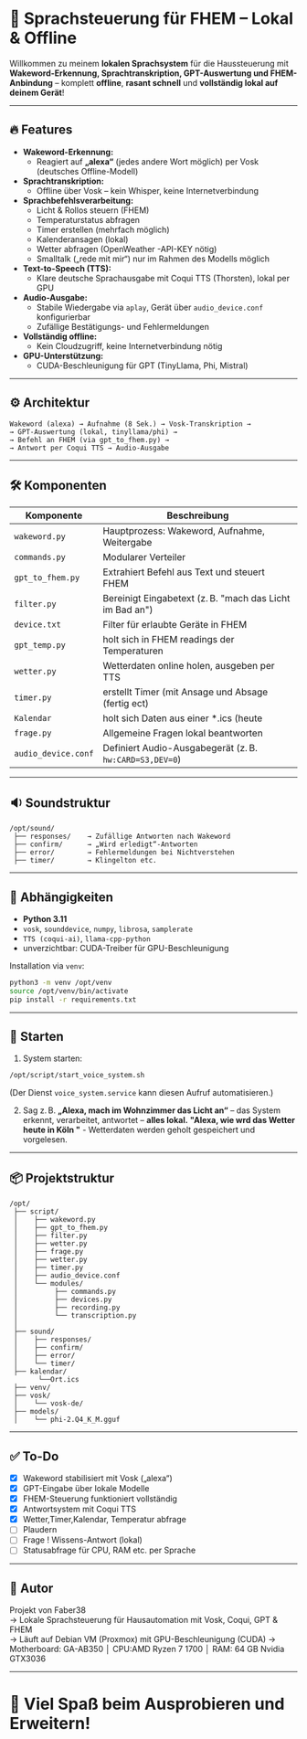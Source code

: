 
# 📢 Sprachsteuerung für FHEM – Lokal & Offline

Willkommen zu meinem **lokalen Sprachsystem** für die Haussteuerung mit **Wakeword-Erkennung, Sprachtranskription, GPT-Auswertung und FHEM-Anbindung** – komplett **offline**, **rasant schnell** und **vollständig lokal auf deinem Gerät**!

---

## 🔥 Features

- **Wakeword-Erkennung:**  
  - Reagiert auf **„alexa“** (jedes andere Wort möglich) per Vosk (deutsches Offline-Modell)
- **Sprachtranskription:**  
  - Offline über Vosk – kein Whisper, keine Internetverbindung
- **Sprachbefehlsverarbeitung:**  
  - Licht & Rollos steuern (FHEM)
  - Temperaturstatus abfragen
  - Timer erstellen (mehrfach möglich)
  - Kalenderansagen (lokal)
  - Wetter abfragen (OpenWeather  -API-KEY nötig)
  - Smalltalk („rede mit mir“) nur im Rahmen des Modells möglich
- **Text-to-Speech (TTS):**  
  - Klare deutsche Sprachausgabe mit Coqui TTS (Thorsten), lokal per GPU
- **Audio-Ausgabe:**  
  - Stabile Wiedergabe via `aplay`, Gerät über `audio_device.conf` konfigurierbar
  - Zufällige Bestätigungs- und Fehlermeldungen
- **Vollständig offline:**  
  - Kein Cloudzugriff, keine Internetverbindung nötig
- **GPU-Unterstützung:**  
  - CUDA-Beschleunigung für GPT (TinyLlama, Phi, Mistral)

---

## ⚙️ Architektur

```text
Wakeword (alexa) → Aufnahme (8 Sek.) → Vosk-Transkription → 
→ GPT-Auswertung (lokal, tinyllama/phi) → 
→ Befehl an FHEM (via gpt_to_fhem.py) → 
→ Antwort per Coqui TTS → Audio-Ausgabe
```

---

## 🛠️ Komponenten

| Komponente              | Beschreibung |
|-------------------------|--------------|
| `wakeword.py`           | Hauptprozess: Wakeword, Aufnahme, Weitergabe |
| `commands.py`           | Modularer Verteiler |
| `gpt_to_fhem.py`        | Extrahiert Befehl aus Text und steuert FHEM |
| `filter.py`             | Bereinigt Eingabetext (z. B. "mach das Licht im Bad an") |
| `device.txt`            | Filter für erlaubte Geräte in FHEM |
| `gpt_temp.py`           | holt sich in FHEM readings der Temperaturen |
| `wetter.py`             | Wetterdaten online holen, ausgeben per TTS |
| `timer.py`              | erstellt Timer (mit Ansage und Absage (fertig ect)|
| `Kalendar`              | holt sich Daten aus einer *.ics (heute|morgen|woche)
| `frage.py`              | Allgemeine Fragen lokal beantworten |
| `audio_device.conf`     | Definiert Audio-Ausgabegerät (z. B. `hw:CARD=S3,DEV=0`) |

---

## 🔉 Soundstruktur

```text
/opt/sound/
 ├── responses/    → Zufällige Antworten nach Wakeword
 ├── confirm/      → „Wird erledigt“-Antworten
 ├── error/        → Fehlermeldungen bei Nichtverstehen
 ├── timer/        → Klingelton etc.
```

---

## 🧰 Abhängigkeiten

- **Python 3.11**
- `vosk`, `sounddevice`, `numpy`, `librosa`, `samplerate`
- `TTS (coqui-ai)`, `llama-cpp-python`
- unverzichtbar: CUDA-Treiber für GPU-Beschleunigung 
  

Installation via `venv`:

```bash
python3 -m venv /opt/venv
source /opt/venv/bin/activate
pip install -r requirements.txt
```

---

## 🏁 Starten

1. System starten:

```bash
/opt/script/start_voice_system.sh
```

(Der Dienst `voice_system.service` kann diesen Aufruf automatisieren.)

2. Sag z. B. **„Alexa, mach im Wohnzimmer das Licht an“** – das System erkennt, verarbeitet, antwortet – **alles lokal.**
            **"Alexa, wie wrd das Wetter heute in Köln "** - Wetterdaten werden geholt gespeichert und vorgelesen.
---

## 📦 Projektstruktur

```text
/opt/
 ├── script/
 │    ├── wakeword.py
 │    ├── gpt_to_fhem.py
 │    ├── filter.py
 │    ├── wetter.py
 │    ├── frage.py
 │    ├── wetter.py
 │    ├── timer.py
 │    ├── audio_device.conf
 │    └── modules/
 │         ├── commands.py
 │         ├── devices.py
 │         ├── recording.py
 │         └── transcription.py   
 │
 ├── sound/
 │    ├── responses/
 │    ├── confirm/
 │    ├── error/
 │    └── timer/
 ├── kalendar/
       └──Ort.ics   
 ├── venv/
 ├── vosk/
 │    └── vosk-de/
 ├── models/
 │    └── phi-2.Q4_K_M.gguf
```

---

## ✅ To-Do

- [x] Wakeword stabilisiert mit Vosk („alexa“)
- [x] GPT-Eingabe über lokale Modelle
- [x] FHEM-Steuerung funktioniert vollständig
- [x] Antwortsystem mit Coqui TTS
- [x] Wetter,Timer,Kalendar, Temperatur abfrage
- [ ] Plaudern  
- [ ] Frage ! Wissens-Antwort (lokal)
- [ ] Statusabfrage für CPU, RAM etc. per Sprache
---

## 👤 Autor

Projekt von Faber38  
→ Lokale Sprachsteuerung für Hausautomation mit Vosk, Coqui, GPT & FHEM  
→ Läuft auf Debian VM (Proxmox) mit GPU-Beschleunigung (CUDA)
→ Motherboard: GA-AB350 │ CPU:AMD Ryzen 7 1700 │ RAM: 64 GB Nvidia GTX3036

---

# 🚀 Viel Spaß beim Ausprobieren und Erweitern!

